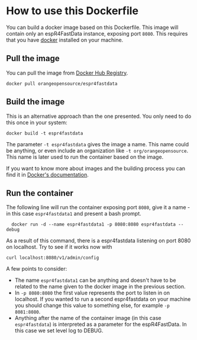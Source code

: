 # How to use this Dockerfile

You can build a docker image based on this Dockerfile. This image will contain only an espR4FastData instance, exposing port `8080`. This requires that you have [docker](https://docs.docker.com/installation/) installed on your machine.

## Pull the image
You can pull the image from [Docker Hub Registry](https://registry.hub.docker.com).

	docker pull orangeopensource/espr4fastdata

## Build the image

This is an alternative approach than the one presented.
You only need to do this once in your system:

	docker build -t espr4fastdata

The parameter `-t espr4fastdata` gives the image a name. This name could be anything, or even include an organization like `-t org/orangeopensource`. This name is later used to run the container based on the image.

If you want to know more about images and the building process you can find it in [Docker's documentation](https://docs.docker.com/userguide/dockerimages/).

## Run the container

The following line will run the container exposing port `8080`, give it a name -in this case `espr4fastdata1` and present a bash prompt.

	  docker run -d --name espr4fastdata1 -p 8080:8080 espr4fastdata --debug

As a result of this command, there is a espr4fastdata listening on port 8080 on localhost. Try to see if it works now with

	curl localhost:8080/v1/admin/config

A few points to consider:

* The name `espr4fastdata1` can be anything and doesn't have to be related to the name given to the docker image in the previous section.
* In `-p 8080:8080` the first value represents the port to listen in on localhost. If you wanted to run a second espr4fastdata on your machine you should change this value to something else, for example `-p 8081:8080`.
* Anything after the name of the container image (in this case `espr4fastdata`) is interpreted as a parameter for the espR4FastData. In this case we set level log to DEBUG.


